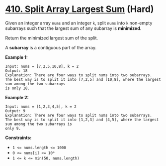 # [410. Split Array Largest Sum][link] (Hard)

[link]: https://leetcode.com/problems/split-array-largest-sum/

Given an integer array `nums` and an integer `k`, split `nums` into `k` non-empty subarrays such that
the largest sum of any subarray is **minimized**.

Return the minimized largest sum of the split.

A **subarray** is a contiguous part of the array.

**Example 1:**

```
Input: nums = [7,2,5,10,8], k = 2
Output: 18
Explanation: There are four ways to split nums into two subarrays.
The best way is to split it into [7,2,5] and [10,8], where the largest sum among the two subarrays
is only 18.
```

**Example 2:**

```
Input: nums = [1,2,3,4,5], k = 2
Output: 9
Explanation: There are four ways to split nums into two subarrays.
The best way is to split it into [1,2,3] and [4,5], where the largest sum among the two subarrays is
only 9.
```

**Constraints:**

- `1 <= nums.length <= 1000`
- `0 <= nums[i] <= 10⁶`
- `1 <= k <= min(50, nums.length)`

